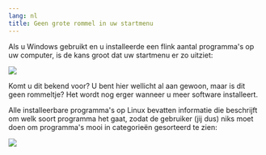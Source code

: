 ```yaml
---
lang: nl
title: Geen grote rommel in uw startmenu
---
```


Als u Windows gebruikt en u installeerde een flink aantal programma's op uw computer, is de kans groot dat uw startmenu er zo uitziet:

<img src="Images/windows_7_start_menu.png">

Komt u dit bekend voor? U bent hier wellicht al aan gewoon, maar is dit geen rommeltje? Het wordt nog erger wanneer u meer software installeert.

Alle installeerbare programma's op Linux bevatten informatie die beschrijft om welk soort programma het gaat, zodat de gebruiker (jij dus) niks moet doen om programma's mooi in categorieën gesorteerd te zien:

<img src="Images/categories_menu.png">




